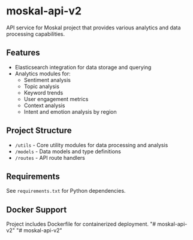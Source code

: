 # moskal-api-v2

API service for Moskal project that provides various analytics and data processing capabilities.

## Features

- Elasticsearch integration for data storage and querying
- Analytics modules for:
  - Sentiment analysis
  - Topic analysis
  - Keyword trends
  - User engagement metrics
  - Context analysis
  - Intent and emotion analysis by region
  
## Project Structure

- `/utils` - Core utility modules for data processing and analysis
- `/models` - Data models and type definitions
- `/routes` - API route handlers

## Requirements

See `requirements.txt` for Python dependencies.

## Docker Support

Project includes Dockerfile for containerized deployment.
"# moskal-api-v2" 
"# moskal-api-v2" 
